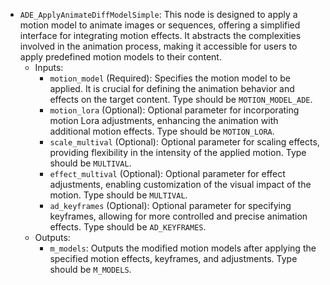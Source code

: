 - `ADE_ApplyAnimateDiffModelSimple`: This node is designed to apply a motion model to animate images or sequences, offering a simplified interface for integrating motion effects. It abstracts the complexities involved in the animation process, making it accessible for users to apply predefined motion models to their content.
    - Inputs:
        - `motion_model` (Required): Specifies the motion model to be applied. It is crucial for defining the animation behavior and effects on the target content. Type should be `MOTION_MODEL_ADE`.
        - `motion_lora` (Optional): Optional parameter for incorporating motion Lora adjustments, enhancing the animation with additional motion effects. Type should be `MOTION_LORA`.
        - `scale_multival` (Optional): Optional parameter for scaling effects, providing flexibility in the intensity of the applied motion. Type should be `MULTIVAL`.
        - `effect_multival` (Optional): Optional parameter for effect adjustments, enabling customization of the visual impact of the motion. Type should be `MULTIVAL`.
        - `ad_keyframes` (Optional): Optional parameter for specifying keyframes, allowing for more controlled and precise animation effects. Type should be `AD_KEYFRAMES`.
    - Outputs:
        - `m_models`: Outputs the modified motion models after applying the specified motion effects, keyframes, and adjustments. Type should be `M_MODELS`.
